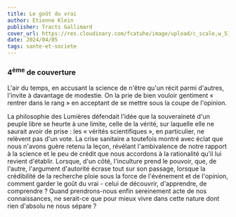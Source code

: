 ```yaml
---
title: Le goût du vrai
author: Etienne Klein
publisher: Tracts Gallimard
cover_url: https://res.cloudinary.com/fcatuhe/image/upload/c_scale,w_512/v1711899163/raphaele-rodellar.fr/bibliotheque/9782072916717.jpg
date: 2024/04/05
tags: sante-et-societe
---
```


### 4<sup>ème</sup> de couverture

L'air du temps, en accusant la science de n'être qu'un récit parmi d'autres, l'invite à davantage de modestie. On la prie de bien vouloir gentiment « rentrer dans le rang » en acceptant de se mettre sous la coupe de l'opinion.

La philosophie des Lumières défendait l'idée que la souveraineté d'un peuple libre se heurte à une limite, celle de la vérité, sur laquelle elle ne saurait avoir de prise : les « vérités scientifiques », en particulier, ne relèvent pas d'un vote. La crise sanitaire a toutefois montré avec éclat que nous n'avons guère retenu la leçon, révélant l'ambivalence de notre rapport à la science et le peu de crédit que nous accordons à la rationalité qu'il lui revient d'établir. Lorsque, d'un côté, l'inculture prend le pouvoir, que, de l'autre, l'argument d'autorité écrase tout sur son passage, lorsque la crédibilité de la recherche ploie sous la force de l'événement et de l'opinion, comment garder le goût du vrai - celui de découvrir, d'apprendre, de comprendre ? Quand prendrons-nous enfin sereinement acte de nos connaissances, ne serait-ce que pour mieux vivre dans cette nature dont rien d'absolu ne nous sépare ?
